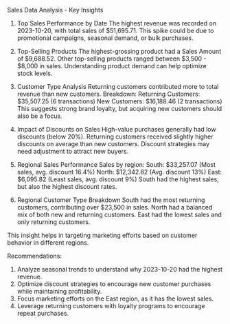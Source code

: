 Sales Data Analysis - Key Insights

 1. Top Sales Performance by Date
The highest revenue was recorded on 2023-10-20, with total sales of $51,695.71.
This spike could be due to promotional campaigns, seasonal demand, or bulk purchases.

 2. Top-Selling Products
The highest-grossing product had a Sales Amount of $9,688.52.
Other top-selling products ranged between $3,500 - $8,000 in sales.
Understanding product demand can help optimize stock levels.

 3. Customer Type Analysis
Returning customers contributed more to total revenue than new customers.
Breakdown:
Returning Customers: $35,507.25 (6 transactions)
New Customers: $16,188.46 (2 transactions)
This suggests strong brand loyalty, but acquiring new customers should also be a focus.

 4. Impact of Discounts on Sales
High-value purchases generally had low discounts (below 20%).
Returning customers received slightly higher discounts on average than new customers.
Discount strategies may need adjustment to attract new buyers.

 5. Regional Sales Performance
Sales by region:
South: $33,257.07 (Most sales, avg. discount 16.4%)
North: $12,342.82 (Avg. discount 13%)
East: $6,095.82 (Least sales, avg. discount 9%)
South had the highest sales, but also the highest discount rates.

 6. Regional Customer Type Breakdown
South had the most returning customers, contributing over $23,500 in sales.
North had a balanced mix of both new and returning customers.
East had the lowest sales and only returning customers.

This insight helps in targeting marketing efforts based on customer behavior in different regions.

 Recommendations:
1. Analyze seasonal trends to understand why 2023-10-20 had the highest revenue.
2. Optimize discount strategies to encourage new customer purchases while maintaining profitability.
3. Focus marketing efforts on the East region, as it has the lowest sales.
4. Leverage returning customers with loyalty programs to encourage repeat purchases.